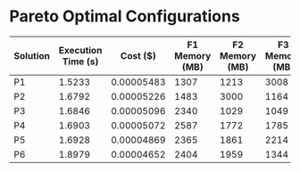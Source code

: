 # Pareto Optimal Configurations

| Solution | Execution Time (s) | Cost ($) | F1 Memory (MB) | F2 Memory (MB) | F3 Memory (MB) | F4 Memory (MB) | F5 Memory (MB) | F6 Memory (MB) | F7 Memory (MB) | F8 Memory (MB) | F9 Memory (MB) | F10 Memory (MB) |
| --- | --- | --- | --- | --- | --- | --- | --- | --- | --- | --- | --- | --- |
| P1 | 1.5233 | 0.00005483 | 1307 | 1213 | 3008 | 2145 | 1233 | 2670 | 2698 | 1732 | 1385 | 2442 |
| P2 | 1.6792 | 0.00005226 | 1483 | 3000 | 1164 | 2514 | 1247 | 2162 | 2883 | 1933 | 1167 | 1965 |
| P3 | 1.6846 | 0.00005096 | 2340 | 1029 | 1049 | 2804 | 2012 | 2442 | 2533 | 1908 | 2126 | 1698 |
| P4 | 1.6903 | 0.00005072 | 2587 | 1772 | 1785 | 2769 | 1573 | 1321 | 2699 | 1798 | 1467 | 1488 |
| P5 | 1.6928 | 0.00004869 | 2365 | 1861 | 2214 | 1023 | 1876 | 1721 | 1414 | 2013 | 3008 | 1559 |
| P6 | 1.8979 | 0.00004652 | 2404 | 1959 | 1344 | 936 | 2009 | 704 | 935 | 1767 | 1421 | 1741 |

